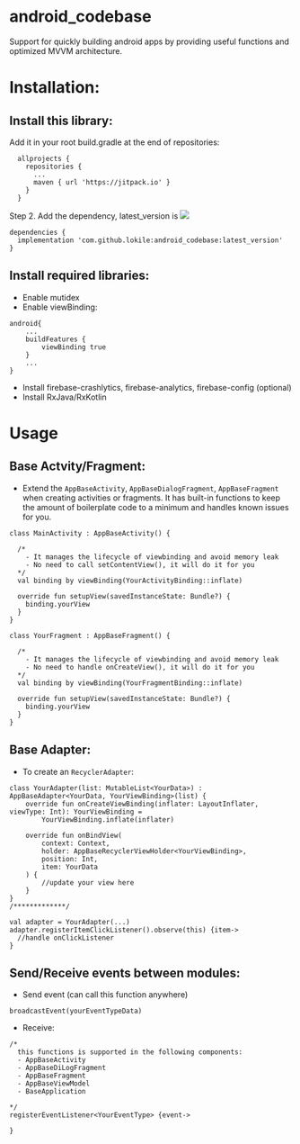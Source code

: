 # android_codebase
Support for quickly building android apps by providing useful functions and optimized MVVM architecture.

# Installation:
## Install this library:
Add it in your root build.gradle at the end of repositories:
```
  allprojects {
    repositories {
      ...
      maven { url 'https://jitpack.io' }
    }
  }
```

Step 2. Add the dependency, latest_version is [![](https://jitpack.io/v/lokile/android_codebase.svg)](https://jitpack.io/#lokile/android_codebase)
```
dependencies {
  implementation 'com.github.lokile:android_codebase:latest_version'
}
```
## Install required libraries:
- Enable mutidex
- Enable viewBinding:
```
android{
    ...
    buildFeatures {
        viewBinding true
    }
    ...
}
```
- Install firebase-crashlytics, firebase-analytics, firebase-config (optional)
- Install RxJava/RxKotlin

# Usage
## Base Actvity/Fragment:
- Extend the `AppBaseActivity`, `AppBaseDialogFragment`, `AppBaseFragment` when creating activities or fragments. It has built-in functions to keep the amount of boilerplate code to a minimum and handles known issues for you.
```
class MainActivity : AppBaseActivity() {

  /*
    - It manages the lifecycle of viewbinding and avoid memory leak
    - No need to call setContentView(), it will do it for you
  */
  val binding by viewBinding(YourActivityBinding::inflate)
  
  override fun setupView(savedInstanceState: Bundle?) {
    binding.yourView
  }
}
```
```
class YourFragment : AppBaseFragment() {

  /*
    - It manages the lifecycle of viewbinding and avoid memory leak
    - No need to handle onCreateView(), it will do it for you
  */
  val binding by viewBinding(YourFragmentBinding::inflate)
  
  override fun setupView(savedInstanceState: Bundle?) {
    binding.yourView
  }
}
```
## Base Adapter:
- To create an `RecyclerAdapter`:
```
class YourAdapter(list: MutableList<YourData>) : AppBaseAdapter<YourData, YourViewBinding>(list) {
    override fun onCreateViewBinding(inflater: LayoutInflater, viewType: Int): YourViewBinding =
        YourViewBinding.inflate(inflater)
    
    override fun onBindView(
        context: Context,
        holder: AppBaseRecyclerViewHolder<YourViewBinding>,
        position: Int,
        item: YourData
    ) {
        //update your view here
    }
}
/*************/

val adapter = YourAdapter(...)
adapter.registerItemClickListener().observe(this) {item->
  //handle onClickListener
} 
```

## Send/Receive events between modules:
- Send event (can call this function anywhere)
```
broadcastEvent(yourEventTypeData)
```

- Receive:
```
/* 
  this functions is supported in the following components:
  - AppBaseActivity
  - AppBaseDiLogFragment
  - AppBaseFragment
  - AppBaseViewModel
  - BaseApplication
  
*/
registerEventListener<YourEventType> {event->

}
```
